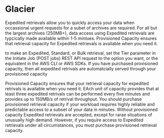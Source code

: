 # Glacier

Expedited retrievals allow you to quickly access your data when occassional urgent requests for a subet of archives are required. For all but the largest archives (250MB+), data access using Expedited retrievals are typcically made available within 1-5 mintues. Provisioned Capacity ensures that retrieval capacity for Expedited retrievals is available when you need it.

to make an Expedited, Standard, or Bulk retrieval, set the Tier parameter in the Initiate Job (POST jobs) REST API request to the option you want, or the equivalent in the AWS CLI or AWS SDKs. If you have purchased provisioned capacity, then all expedited retrivals are automatcially served through your provisioned capacity

Provisioned Capacity ensures that your retrieval capacity for expedited retrivals is available when you need it. EAch unit of capacity provides that at least three expedited retrivals can be performed every five minutes and provides up to 150MB/s of retrival throughput. You should purchase provisioned retrieval capacity if your workload requires highly reliable and predictable access to a subset of your data in minutes. Without provisioned capacity Expedited retrievals are accepted, except for rarae situations of unusually high demand. However, if you require access to Expedited retrievals under all circumstances, you must purchase provisioned retrieval capacity.
